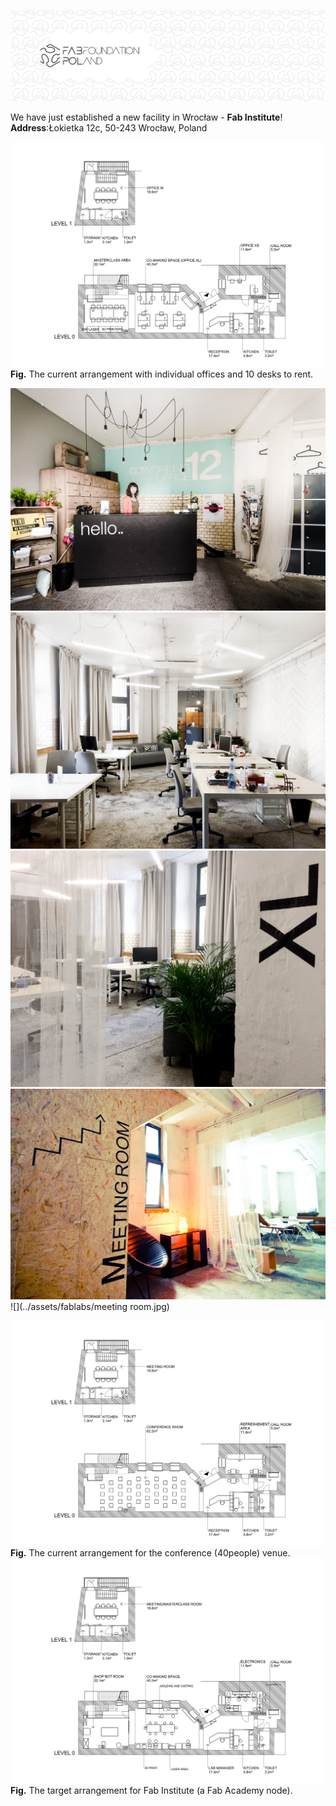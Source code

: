 



![](./assets/ffp-background2.jpg)


We have just established a new facility in Wrocław - **Fab Institute**!
**Address**:Łokietka 12c, 50-243 Wrocław, Poland

![](../assets/fablabs/231220_now.jpg)
**Fig.** The current arrangement with individual offices and 10 desks to rent.

![](../assets/fablabs/recepcja.jpg)
![](../assets/fablabs/IMG_8989.JPG)
![](../assets/fablabs/IMG_8967.JPG)
![](../assets/fablabs/DSC_5585a.jpg)
![](../assets/fablabs/meeting room.jpg)

![](../assets/fablabs/231220_now-conf.jpg)
**Fig.** The current arrangement for the conference (40people) venue.
![](../assets/fablabs/231220_aim.jpg)
**Fig.** The target arrangement for Fab Institute (a Fab Academy node).
